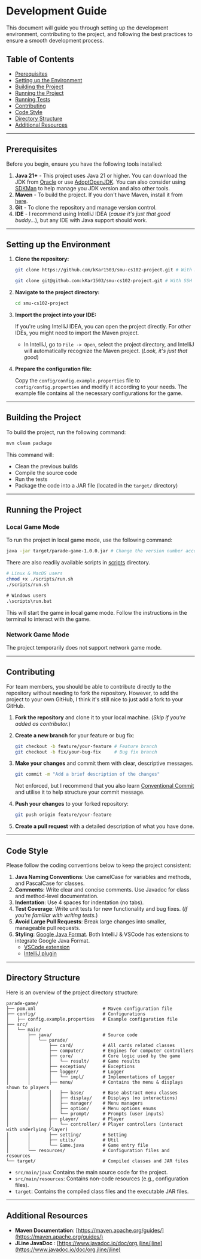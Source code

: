 # Development Guide

This document will guide you through setting up the development environment,
contributing to the project, and following the best practices to ensure a smooth development
process.

## Table of Contents

- [Prerequisites](#prerequisites)
- [Setting up the Environment](#setting-up-the-environment)
- [Building the Project](#building-the-project)
- [Running the Project](#running-the-project)
- [Running Tests](#running-tests)
- [Contributing](#contributing)
- [Code Style](#code-style)
- [Directory Structure](#directory-structure)
- [Additional Resources](#additional-resources)

---

## Prerequisites

Before you begin, ensure you have the following tools installed:

1. **Java 21+** - This project uses Java 21 or higher. You can download the JDK
   from [Oracle](https://www.oracle.com/java/technologies/javase-downloads.html) or
   use [AdoptOpenJDK](https://adoptopenjdk.net/). You can also consider using
   [SDKMan](https://sdkman.io/) to help manage you JDK version and also other tools.
2. **Maven** - To build the project. If you don't have Maven, install it
   from [here](https://maven.apache.org/install.html).
3. **Git** - To clone the repository and manage version control.
4. **IDE** - I recommend using IntelliJ IDEA (_cause it's just that good buddy..._),
   but any IDE with Java support should work.

---

## Setting up the Environment

1. **Clone the repository:**

   ```bash
   git clone https://github.com/kKar1503/smu-cs102-project.git # With HTTPS

   git clone git@github.com:kKar1503/smu-cs102-project.git # With SSH
   ```

2. **Navigate to the project directory:**

   ```bash
   cd smu-cs102-project
   ```

3. **Import the project into your IDE:**

   If you're using IntelliJ IDEA, you can open the project directly. For other IDEs, you might need
   to import the Maven project.

    - In IntelliJ, go to `File -> Open`, select the project directory, and IntelliJ will
      automatically recognize the Maven project. (_Look, it's just that good_)

4. **Prepare the configuration file:**

   Copy the `config/config.example.properties` file to `config/config.properties` and
   modify it according to your needs. The example file contains all the necessary
   configurations for the game.

---

## Building the Project

To build the project, run the following command:

```bash
mvn clean package
```

This command will:

- Clean the previous builds
- Compile the source code
- Run the tests
- Package the code into a JAR file (located in the `target/` directory)

---

## Running the Project

### Local Game Mode

To run the project in local game mode, use the following command:

```bash
java -jar target/parade-game-1.0.0.jar # Change the version number accordingly
```

There are also readily available scripts in [scripts](../scripts) directory.

```bash
# Linux & MacOS users
chmod +x ./scripts/run.sh
./scripts/run.sh
```

```cmd
# Windows users
.\scripts\run.bat
```

This will start the game in local game mode. Follow the instructions in the terminal to interact
with the game.

### Network Game Mode

The project temporarily does not support network game mode.

---

## Contributing

For team members, you should be able to contribute directly to the repository without needing
to fork the repository. However, to add the project to your own GitHub, I think it's still
nice to just add a fork to your GitHub.

1. **Fork the repository** and clone it to your local machine. (_Skip if you're added as
   contributor._)
2. **Create a new branch** for your feature or bug fix:

   ```bash
   git checkout -b feature/your-feature # Feature branch
   git checkout -b fix/your-bug-fix     # Bug fix branch
   ```

3. **Make your changes** and commit them with clear, descriptive messages.

   ```bash
   git commit -m "Add a brief description of the changes"
   ```

   Not enforced, but I recommend that you also
   learn [Conventional Commit](https://www.conventionalcommits.org/en/v1.0.0/)
   and utilise it to help structure your commit message.

4. **Push your changes** to your forked repository:

   ```bash
   git push origin feature/your-feature
   ```

5. **Create a pull request** with a detailed description of what you have done.

---

## Code Style

Please follow the coding conventions below to keep the project consistent:

1. **Java Naming Conventions**: Use camelCase for variables and methods, and PascalCase for classes.
2. **Comments**: Write clear and concise comments. Use Javadoc for class and method-level
   documentation.
3. **Indentation**: Use 4 spaces for indentation (no tabs).
4. **Test Coverage**: Write unit tests for new functionality and bug fixes. (_If you're familiar
   with writing tests._)
5. **Avoid Large Pull Requests**: Break large changes into smaller, manageable pull requests.
6. **Styling**: [Google Java Format](https://github.com/google/google-java-format). Both IntelliJ &
   VSCode has
   extensions to integrate Google Java Format.
    * [VSCode extension](https://marketplace.visualstudio.com/items?itemName=JoseVSeb.google-java-format-for-vs-code)
    * [IntelliJ plugin](https://plugins.jetbrains.com/plugin/8527-google-java-format)

---

## Directory Structure

Here is an overview of the project directory structure:

```
parade-game/
├── pom.xml                         # Maven configuration file
├── config/                         # Configurations
│   ├── config.example.properties   # Example configuration file
├── src/
│   └── main/
│       ├── java/                   # Source code
│       │   └── parade/
│       │       ├── card/           # All cards related classes
│       │       ├── computer/       # Engines for computer controllers
│       │       ├── core/           # Core logic used by the game
│       │       │   └── result/     # Game results
│       │       ├── exception/      # Exceptions
│       │       ├── logger/         # Logger
│       │       │   └── impl/       # Implementations of Logger
│       │       ├── menu/           # Contains the menu & displays shown to players
│       │       │   ├── base/       # Base abstract menu classes
│       │       │   ├── display/    # Displays (no interactions)
│       │       │   ├── manager/    # Menu managers
│       │       │   ├── option/     # Menu options enums
│       │       │   └── prompt/     # Prompts (user inputs)
│       │       ├── player/         # Player
│       │       │   └── controller/ # Player controllers (interact with underlying Player)
│       │       ├── setting/        # Setting
│       │       ├── utils/          # Util
│       │       └── Game.java       # Game entry file
│       └── resources/              # Configuration files and resources
└── target/                         # Compiled classes and JAR files
```

- `src/main/java`: Contains the main source code for the project.
- `src/main/resources`: Contains non-code resources (e.g., configuration files).
- `target`: Contains the compiled class files and the executable JAR files.

---

## Additional Resources

- **Maven Documentation**: [https://maven.apache.org/guides/](https://maven.apache.org/guides/)
- **JLine JavaDoc**
  : [https://www.javadoc.io/doc/org.jline/jline](https://www.javadoc.io/doc/org.jline/jline)
